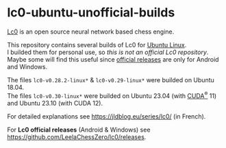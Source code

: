 # lc0-ubuntu-unofficial-builds

[Lc0](https://github.com/LeelaChessZero/lc0) is an open source neural network based chess engine.

This repository contains several builds of Lc0 for [Ubuntu Linux](https://ubuntu.com/).\
I builded them for personal use, so _this is not an official Lc0 repository_.\
Maybe some will find this useful since [official releases](https://github.com/LeelaChessZero/lc0/releases)
are only for Android and Windows.

The files `lc0-v0.28.2-linux*` & `lc0-v0.29-linux*` were builded on Ubuntu 18.04.\
The files `lc0-v0.30-linux*` were builded on Ubuntu 23.04 (with [CUDA<sup>®</sup>](https://developer.nvidia.com/cuda-toolkit) 11)
and Ubuntu 23.10 (with CUDA 12).

For detailed explanations see https://jldblog.eu/series/lc0/ (in French).

For **Lc0 official releases** (Android & Windows) see https://github.com/LeelaChessZero/lc0/releases.
